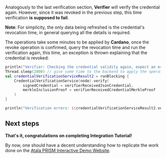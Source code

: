 Analogously to the last verification section, **Verifier** will verify the credential again. However, since it was revoked in the previous step, this time verification **is supposed to fail**.

**Note**: For simplicity, the only data being refreshed is the credential's revocation time, in general querying all the details is required.

The operations take some minutes to be applied by **Cardano**, once the revoke operation is confirmed, query the revocation time and run the verification again, this time, an exception is thrown explaining that the credential is revoked:

```kotlin
println("Verifier: Checking the credential validity again, expect an error explaining that the credential is revoked")
Thread.sleep(2000) // give some time to the backend to apply the operation
val credentialVerificationServiceResult2 = runBlocking {
    CredentialVerificationService(node).verify(
        signedCredential = verifierReceivedJsonCredential,
        merkleInclusionProof = verifierReceivedCredentialMerkleProof
    )
}

println("Verification errors: ${credentialVerificationServiceResult2.verificationErrors.size}")
```

## Next steps

**That's it, congratulations on completing Integration Tutorial!**

By now, one should have a decent understanding how to replicate the work done on the [Atala PRISM Interactive Demo Website](https://atalaprism.io).
